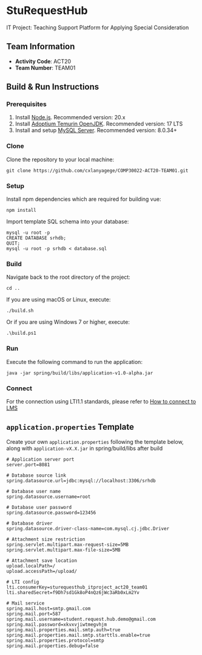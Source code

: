 # StuRequestHub
IT Project: Teaching Support Platform for Applying Special Consideration

## Team Information
- **Activity Code**: ACT20
- **Team Number**: TEAM01

## Build & Run Instructions

### Prerequisites
1. Install [Node.js](https://nodejs.org/en/download). Recommended version: 20.x
2. Install [Adoptium Temurin OpenJDK](https://adoptium.net/zh-CN/temurin/releases/). Recommended version: 17 LTS
3. Install and setup [MySQL Server](https://dev.mysql.com/downloads/mysql/). Recommended version: 8.0.34+

### Clone
Clone the repository to your local machine:

```
git clone https://github.com/cxlanyagege/COMP30022-ACT20-TEAM01.git
```

### Setup
Install npm dependencies which are required for building vue:

```
npm install
```

Import template SQL schema into your database:
```
mysql -u root -p
CREATE DATABASE srhdb;
QUIT;
mysql -u root -p srhdb < database.sql
```

### Build
Navigate back to the root directory of the project:

```
cd ..
```

If you are using macOS or Linux, execute:

```
./build.sh
```

Or if you are using Windows 7 or higher, execute:

```
.\build.ps1
```

### Run
Execute the following command to run the application:

```
java -jar spring/build/libs/application-v1.0-alpha.jar
```

### Connect
For the connection using LTI1.1 standards, please refer to [How to connect to LMS](https://wxd.atlassian.net/wiki/spaces/~712020572c35dfb81c4ad48d0be3dc166f9960/pages/7438386/Deployment#Connect-to-LMS%3A)

## `application.properties` Template
Create your own `application.properties` following the template below, along with `application-vX.X.jar` in spring/build/libs after build
```
# Application server port
server.port=8081

# Database source link
spring.datasource.url=jdbc:mysql://localhost:3306/srhdb

# Database user name
spring.datasource.username=root

# Database user password
spring.datasource.password=123456

# Database driver
spring.datasource.driver-class-name=com.mysql.cj.jdbc.Driver

# Attachment size restriction
spring.servlet.multipart.max-request-size=5MB
spring.servlet.multipart.max-file-size=5MB

# Attachment save location
upload.localPath=/
upload.accessPath=/upload/

# LTI config
lti.consumerKey=sturequesthub_itproject_act20_team01
lti.sharedSecret=f9Dh7sd1Gk8oP4nQz6jWc3aRb0xLm2Yv

# Mail service
spring.mail.host=smtp.gmail.com
spring.mail.port=587
spring.mail.username=student.request.hub.demo@gmail.com
spring.mail.password=xkvxvjiwtmegvhjm
spring.mail.properties.mail.smtp.auth=true
spring.mail.properties.mail.smtp.starttls.enable=true
spring.mail.properties.protocol=smtp
spring.mail.properties.debug=false
```
